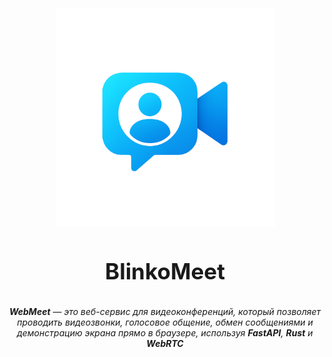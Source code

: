 <h1 align="center" style="display: block; font-size: 2.5em; font-weight: bold; margin-block-start: 1em; margin-block-end: 1em;">
  <a name="logo">
    <img src="pictures/logo.png" alt="URL Inspector" style="width:350px;height:350px"/>
  </a>
  <br /><br />
  <strong>BlinkoMeet</strong>
</h1>

<p align="center">
  <em><b>WebMeet</b> — это веб-сервис для видеоконференций, который позволяет проводить видеозвонки, голосовое общение, обмен сообщениями и демонстрацию экрана прямо в браузере, используя <b>FastAPI</b>, <b>Rust</b> и <b>WebRTC</b></em>
</p>
